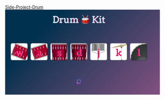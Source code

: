 <a href="https://chenyunzhang.github.io/side-project-drum" >Side-Project-Drum</a>
<img src="drum_cover.png" />

